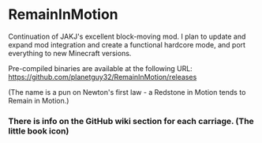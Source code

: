 RemainInMotion
==============

Continuation of JAKJ's excellent block-moving mod. I plan to update and expand mod integration and create a functional hardcore mode, and port everything to new Minecraft versions.

Pre-compiled binaries are available at the following URL: https://github.com/planetguy32/RemainInMotion/releases

(The name is a pun on Newton's first law - a Redstone in Motion tends to Remain in Motion.)

### There is info on the GitHub wiki section for each carriage. (The little book icon)
